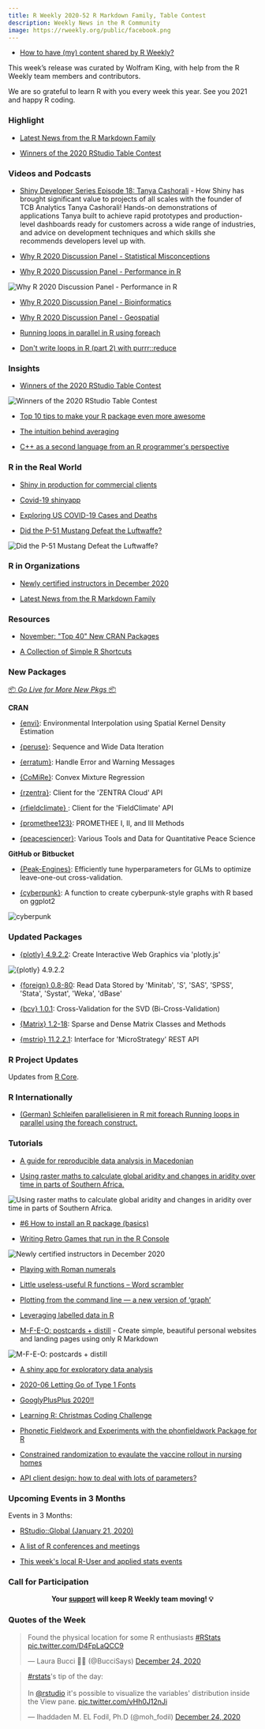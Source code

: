 ```yaml
---
title: R Weekly 2020-52 R Markdown Family, Table Contest
description: Weekly News in the R Community
image: https://rweekly.org/public/facebook.png
---
```


+ [How to have (my) content shared by R Weekly?](https://github.com/rweekly/rweekly.org#how-to-have-my-content-shared-by-r-weekly)

This week’s release was curated by Wolfram King, with help from the R Weekly team members and contributors.

We are so grateful to learn R with you every week this year. See you 2021 and happy R coding.

###  Highlight

+ [Latest News from the R Markdown Family](https://blog.rstudio.com/2020/12/21/rmd-news/)

+ [Winners of the 2020 RStudio Table Contest](https://blog.rstudio.com/2020/12/23/winners-of-the-2020-rstudio-table-contest/)

###  Videos and Podcasts

+ [Shiny Developer Series Episode 18: Tanya Cashorali](https://youtu.be/LjN1khZrppo)  - How Shiny has brought significant value to projects of all scales with the founder of TCB Analytics Tanya Cashorali! Hands-on demonstrations of applications Tanya built to achieve rapid prototypes and production-level dashboards ready for customers across a wide range of industries, and advice on development techniques and which skills she recommends developers level up with.

+ [Why R 2020 Discussion Panel - Statistical Misconceptions](http://whyr.pl//foundation/2020/Stats_Panel/)

+ [Why R 2020 Discussion Panel - Performance in R](http://whyr.pl/foundation/2020/Performance_Panel/)

![Why R 2020 Discussion Panel - Performance in R](https://raw.githubusercontent.com/rweekly/image/master/2020/performance.png)

+ [Why R 2020 Discussion Panel - Bioinformatics](http://whyr.pl/foundation/2020/Bio_Panel/)

+ [Why R 2020 Discussion Panel - Geospatial](http://whyr.pl/foundation/2020/Geo_Panel/)

+ [Running loops in parallel in R using foreach](https://youtu.be/0P5On0GJf14)

+ [Don't write loops in R (part 2) with purrr::reduce](https://www.youtube.com/watch?v=vxaKamox_CQ)

### Insights

+ [Winners of the 2020 RStudio Table Contest](https://blog.rstudio.com/2020/12/23/winners-of-the-2020-rstudio-table-contest/)

![Winners of the 2020 RStudio Table Contest](https://raw.githubusercontent.com/rweekly/image/master/2020/table-contest.png)

+ [Top 10 tips to make your R package even more awesome](https://martinctc.github.io/blog/make-package-even-more-awesome/)

+ [The intuition behind averaging](https://thestatsguy.rbind.io/post/2020/12/26/the-intuition-behind-averaging/)

+ [C++ as a second language from an R programmer's perspective](http://chainsawriot.com/mannheim/2020/12/26/aoc.html)

### R in the Real World

+ [Shiny in production for commercial clients](http://freerangestats.info/blog/2020/12/21/rmit-dashboard)

+ [Covid-19 shinyapp](http://r-posts.com/covid-19-shinyapp/)

+ [Exploring US COVID-19 Cases and Deaths](https://blog.rstudio.com/2020/12/23/exploring-us-covid-19-cases/)


+ [Did the P-51 Mustang Defeat the Luftwaffe?](https://scweiss.blogspot.com/2020/12/did-p-51-mustang-defeat-luftwaffe.html)

![Did the P-51 Mustang Defeat the Luftwaffe?](https://raw.githubusercontent.com/rweekly/image/master/2020/p51.png)

###  R in Organizations

+ [Newly certified instructors in December 2020](https://education.rstudio.com/blog/2020/12/november-2020-instructors/)

+ [Latest News from the R Markdown Family](https://blog.rstudio.com/2020/12/21/rmd-news/)


###  Resources

+ [November: "Top 40" New CRAN Packages](https://rviews.rstudio.com/2020/12/22/november-top-40-new-cran-packages/)

+ [A Collection of Simple R Shortcuts](http://karolis.koncevicius.lt/posts/collection_of_simple_r_shortcuts/)

###  New Packages

<p class="added-hostname"><a href="https://rweekly.org/live" target="_blank" class="externalLink">📦 <i>Go Live for More New Pkgs</i> 📦</a></p>

**CRAN**

+ [{envi}](https://cran.r-project.org/package=envi): Environmental Interpolation using Spatial Kernel Density Estimation

+ [{peruse}](https://cran.r-project.org/package=peruse):  Sequence and Wide Data Iteration

+ [{erratum}](https://cran.r-project.org/package=erratum): Handle Error and Warning Messages

+ [{CoMiRe}](https://cran.r-project.org/package=CoMiRe): Convex Mixture Regression

+ [{rzentra}](https://cran.r-project.org/package=rzentra):  Client for the 'ZENTRA Cloud' API

+ [{rfieldclimate} ](https://cran.r-project.org/package=rfieldclimate): Client for the 'FieldClimate' API

+ [{promethee123}](https://cran.r-project.org/package=promethee123): PROMETHEE I, II, and III Methods

+ [{peacesciencer}](https://cran.r-project.org/package=peacesciencer): Various Tools and Data for Quantitative Peace Science



**GitHub or Bitbucket**

+ [{Peak-Engines}](https://github.com/rnburn/peak-engines): Efficiently tune hyperparameters for GLMs to optimize leave-one-out cross-validation.

+ [{cyberpunk}](https://github.com/r-coderdotcom/cyberpunk): A function to create cyberpunk-style graphs with R based on ggplot2

![cyberpunk](https://raw.githubusercontent.com/rweekly/image/master/2020/cyber-punk.png)

### Updated Packages


+ [{plotly} 4.9.2.2](https://cran.r-project.org/package=plotly): Create Interactive Web Graphics via 'plotly.js'

![{plotly} 4.9.2.2](https://raw.githubusercontent.com/rweekly/image/master/2020/plotly.png)

+ [{foreign} 0.8-80](https://cran.r-project.org/package=foreign): Read Data Stored by 'Minitab', 'S', 'SAS', 'SPSS', 'Stata',
'Systat', 'Weka', 'dBase'

+ [{bcv} 1.0.1](https://cran.r-project.org/package=bcv): Cross-Validation for the SVD (Bi-Cross-Validation)

+ [{Matrix} 1.2-18](https://cran.r-project.org/package=Matrix): Sparse and Dense Matrix Classes and Methods

+ [{mstrio} 11.2.2.1](https://cran.r-project.org/package=mstrio): Interface for 'MicroStrategy' REST API

###  R Project Updates

Updates from [R Core](http://developer.r-project.org/blosxom.cgi/R-devel/NEWS).


### R Internationally


+ [(German) Schleifen parallelisieren in R mit foreach Running loops in parallel using the foreach construct.](https://youtu.be/xrfW-p0aJ4Q)


###  Tutorials

+ [A guide for reproducible data analysis in Macedonian](https://www.discindo.org/post/2020-12-25-a-guide-for-reproducible-data-analysis-in-macedonian/)

+ [Using raster maths to calculate global aridity and changes in aridity over time in parts of Southern Africa.](https://www.painblogr.org/2020-12-15-climate-change)

![Using raster maths to calculate global aridity and changes in aridity over time in parts of Southern Africa.](https://raw.githubusercontent.com/rweekly/image/master/2020/raster-data.png)

+ [#6 How to install an R package (basics)](https://www.rinproduction.com/en/posts/006-install-an-r-package/)


+ [Writing Retro Games that run in the R Console](https://rolkra.github.io/R-Console-Gaming/)

![Newly certified instructors in December 2020](https://raw.githubusercontent.com/rweekly/image/master/2020/codebreaker.png)

+ [Playing with Roman numerals](http://r.iresmi.net/2020/12/25/playing-with-roman-numerals/)


+ [Little useless-useful R functions – Word scrambler](https://tomaztsql.wordpress.com/2020/12/24/little-useless-useful-r-functions-word-scrambler/)

+ [Plotting from the command line — a new version of ‘graph’](https://radfordneal.wordpress.com/2020/12/22/plotting-from-the-command-line-a-new-version-of-graph/)

+ [Leveraging labelled data in R](https://www.pipinghotdata.com/posts/2020-12-23-leveraging-labelled-data-in-r)


+ [M-F-E-O: postcards + distill](https://alison.rbind.io/post/2020-12-22-postcards-distill/) - Create simple, beautiful personal websites and landing pages using only R Markdown

![M-F-E-O: postcards + distill](https://raw.githubusercontent.com/rweekly/image/master/2020/postcard.png)


+ [A shiny app for exploratory data analysis](https://statisticaloddsandends.wordpress.com/2020/12/22/a-shiny-app-for-exploratory-data-analysis/)

+ [2020-06  Letting Go of Type 1 Fonts](https://stattech.wordpress.fos.auckland.ac.nz/2020/12/23/2020-06-letting-go-of-type-1-fonts/)

+ [GooglyPlusPlus 2020!!](https://gigadom.in/2020/12/22/googlyplusplus-2020/)

+ [Learning R: Christmas Coding Challenge](https://blog.ephorie.de/learning-r-christmas-coding-challenge)

+ [Phonetic Fieldwork and Experiments with the phonfieldwork Package for R](https://ropensci.org/blog/2020/12/22/phonfieldwork-phonetic-fieldwork-and-experiments/)

+ [Constrained randomization to evaulate the vaccine rollout in nursing homes](https://www.rdatagen.net/post/2020-12-22-constrained-randomization-to-evaulate-the-vaccine-rollout-in-nursing-homes/)

+ [API client design: how to deal with lots of parameters?](https://recology.info/2020/12/api-client-params/)

<!--<div class="post-more-begin></div><div class="post-more-end"></div>-->



###  Upcoming Events in 3 Months

Events in 3 Months:

+ [RStudio::Global (January 21, 2020)](https://global.rstudio.com/student/catalog)

+ [A list of R conferences and meetings](https://jumpingrivers.github.io/meetingsR/events.html)

+ [This week's local R-User and applied stats events](https://community.rstudio.com/c/irl)


###  Call for Participation


<p class="hide-support added-hostname support-rweekly" style="text-align: center;font-weight: bold;">Your <a class="non-visited externalLink" href="https://www.patreon.com/rweekly" onclick="pas(this)">support</a> will keep R Weekly team moving! 💡</p>

###  Quotes of the Week

<blockquote class="twitter-tweet"><p lang="en" dir="ltr">Found the physical location for some R enthusiasts <a href="https://twitter.com/hashtag/RStats?src=hash&amp;ref_src=twsrc%5Etfw">#RStats</a> <a href="https://t.co/D4FpLaQCC9">pic.twitter.com/D4FpLaQCC9</a></p>&mdash; Laura Bucci 🎄🦭 (@BucciSays) <a href="https://twitter.com/BucciSays/status/1342193042841866241?ref_src=twsrc%5Etfw">December 24, 2020</a></blockquote> <script async src="https://platform.twitter.com/widgets.js" charset="utf-8"></script>

<blockquote class="twitter-tweet"><p lang="en" dir="ltr"><a href="https://twitter.com/hashtag/rstats?src=hash&amp;ref_src=twsrc%5Etfw">#rstats</a>&#39;s tip of the day: <br><br>In <a href="https://twitter.com/rstudio?ref_src=twsrc%5Etfw">@rstudio</a> it&#39;s possible to visualize the variables&#39; distribution inside the View pane. <a href="https://t.co/vHh0J12nJi">pic.twitter.com/vHh0J12nJi</a></p>&mdash; Ihaddaden M. EL Fodil, Ph.D (@moh_fodil) <a href="https://twitter.com/moh_fodil/status/1342218268715712520?ref_src=twsrc%5Etfw">December 24, 2020</a></blockquote> <script async src="https://platform.twitter.com/widgets.js" charset="utf-8"></script>

